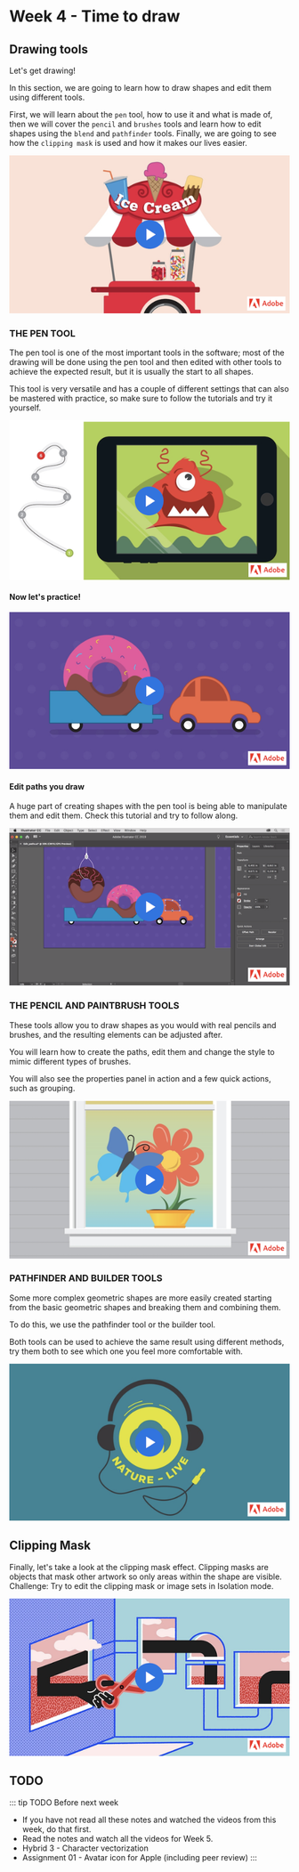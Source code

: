 # Week 4 - Time to draw 

## Drawing tools

Let's get drawing!

In this section, we are going to learn how to draw shapes and edit them using different tools.

First, we will learn about the `pen` tool, how to use it and what is made of, then we will cover the `pencil` and `brushes` tools and learn how to edit shapes using the `blend` and `pathfinder` tools. Finally, we are going to see how the `clipping mask` is used and how it makes our lives easier.

<a href="https://helpx.adobe.com/ca/illustrator/how-to/drawing-tools-in-illustrator.html" target=”_blank”>![Get to know the drawing tools](./letsDraw1.png)</a>


### THE PEN TOOL

The pen tool is one of the most important tools in the software; most of the drawing will be done using the pen tool and then edited with other tools to achieve the expected result, but it is usually the start to all shapes. 

This tool is very versatile and has a couple of different settings that can also be mastered with practice, so make sure to follow the tutorials and try it yourself.

<a href="https://helpx.adobe.com/ca/illustrator/how-to/use-pen-tool.html" target=”_blank”>![Start creating with the Pen tool](./penTool1.png)</a>

#### Now let's practice!

<a href="https://helpx.adobe.com/ca/illustrator/how-to/pen-tool-exercises.html" target=”_blank”>![Practice creating with the Pen tool](./penTool2.png)</a>

#### Edit paths you draw

A huge part of creating shapes with the pen tool is being able to manipulate them and edit them. Check this tutorial and try to follow along.

<a href="https://helpx.adobe.com/ca/illustrator/how-to/edit-paths-you-draw.html" target=”_blank”>![Edit paths you draw](./penTool3.png)</a>


### THE PENCIL AND PAINTBRUSH TOOLS

These tools allow you to draw shapes as you would with real pencils and brushes, and the resulting elements can be adjusted after.

You will learn how to create the paths, edit them and change the style to mimic different types of brushes.

You will also see the properties panel in action and a few quick actions, such as grouping.

<a href="https://helpx.adobe.com/ca/illustrator/how-to/create-edit-artwork-with-paintbrush-pencil-tools.html" target=”_blank”>![Create artwork with the Paintbrush and Pencil tools](./paintbrush.png)</a>


### PATHFINDER AND BUILDER TOOLS 

Some more complex geometric shapes are more easily created starting from the basic geometric shapes and breaking them and combining them.

To do this, we use the pathfinder tool or the builder tool.

Both tools can be used to achieve the same result using different methods, try them both to see which one you feel more comfortable with.

<a href="https://helpx.adobe.com/ca/illustrator/how-to/combine-simple-shapes-to-make-complex-shapes.html" target=”_blank”>![Combine shapes in different ways](./pathfinder-builder.png)</a>


## Clipping Mask

Finally, let's take a look at the clipping mask effect. Clipping masks are objects that mask other artwork so only areas within the shape are visible. Challenge: Try to edit the clipping mask or image sets in Isolation mode. 

<a href="https://helpx.adobe.com/ca/illustrator/how-to/illustrator-creating-basic-clipping-mask.html" target=”_blank”>![Create a basic clipping mask](./clippingmask.png)</a>


## TODO

::: tip TODO Before next week

- If you have not read all these notes and watched the videos from this week, do that first.
- Read the notes and watch all the videos for Week 5.
- Hybrid 3 - Character vectorization
- Assignment 01 - Avatar icon for Apple (including peer review)
  :::
